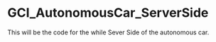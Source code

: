 # GCI_AutonomousCar_ServerSide
This will be the code for the while Sever Side of the autonomous car.

